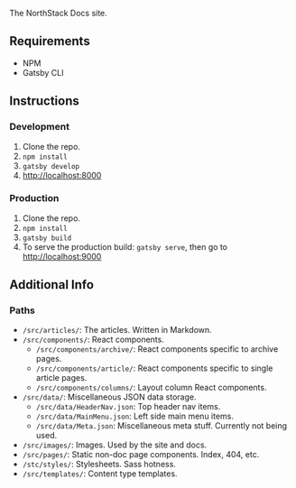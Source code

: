 The NorthStack Docs site.

## Requirements
* NPM
* Gatsby CLI

## Instructions

### Development

1. Clone the repo.
2. `npm install`
3. `gatsby develop`
4. [http://localhost:8000](http://localhost:8000)

### Production

1. Clone the repo.
2. `npm install`
3. `gatsby build`
4. To serve the production build: `gatsby serve`, then go to [http://localhost:9000](http://localhost:9000)

## Additional Info

### Paths

* `/src/articles/`: The articles. Written in Markdown.
* `/src/components/`: React components.
  * `/src/components/archive/`: React components specific to archive pages.
  * `/src/components/article/`: React components specific to single article pages.
  * `/src/components/columns/`: Layout column React components.
* `/src/data/`: Miscellaneous JSON data storage.
  * `/src/data/HeaderNav.json`: Top header nav items.
  * `/src/data/MainMenu.json`: Left side main menu items.
  * `/src/data/Meta.json`: Miscellaneous meta stuff. Currently not being used.
* `/src/images/`: Images. Used by the site and docs.
* `/src/pages/`: Static non-doc page components. Index, 404, etc.
* `/stc/styles/`: Stylesheets. Sass hotness.
* `/src/templates/`: Content type templates.